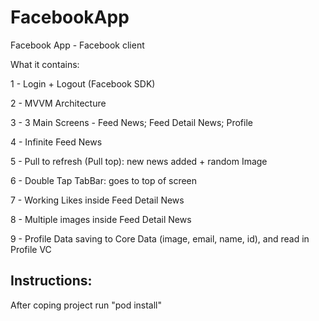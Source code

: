 # FacebookApp

Facebook App - Facebook client

What it contains:

1 - Login + Logout (Facebook SDK)

2 - MVVM Architecture 

3 - 3 Main Screens - Feed News; Feed Detail News; Profile 

4 - Infinite Feed News 

5 - Pull to refresh (Pull top): new news added + random Image

6 - Double Tap TabBar: goes to top of screen

7 - Working Likes inside Feed Detail News

8 - Multiple images inside Feed Detail News

9 - Profile Data saving to Core Data (image, email, name, id), and read in Profile VC

## Instructions:
After coping project run "pod install"
